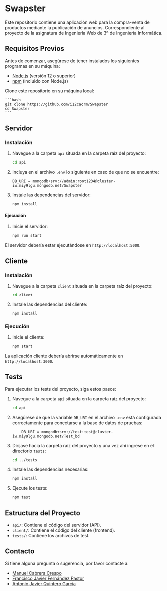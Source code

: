# Swapster

Este repositorio contiene una aplicación web para la compra-venta de productos mediante la publicación de anuncios. Correspondiente al proyecto de la asignatura de Ingeniería Web de 3º de Ingeniería Informática.

## Requisitos Previos

Antes de comenzar, asegúrese de tener instalados los siguientes programas en su máquina:

- [Node.js](https://nodejs.org/) (versión 12 o superior)
- [npm](https://www.npmjs.com/) (incluido con Node.js)


Clone este repositorio en su máquina local:

    ```bash
    git clone https://github.com/i12cacrm/Swapster
    cd Swapster
    ```

## Servidor

### Instalación


1. Navegue a la carpeta `api` situada en la carpeta raíz del proyecto:

    ```bash
    cd api
    ```

2. Incluya en el archivo `.env` lo siguiente en caso de que no se encuentre:

    ```env
    DB_URI = mongodb+srv://admin:root1234@cluster-iw.miy9lgu.mongodb.net/Swapster
    ```

3. Instale las dependencias del servidor:

    ```bash
    npm install
    ```

#### Ejecución

1. Inicie el servidor:

    ```bash
    npm run start
    ```

El servidor debería estar ejecutándose en `http://localhost:5000`.



## Cliente

### Instalación

1. Navegue a la carpeta `client` situada en la carpeta raíz del proyecto:

    ```bash
    cd client
    ```

2. Instale las dependencias del cliente:

    ```bash
    npm install
    ```

### Ejecución

1. Inicie el cliente:

    ```bash
    npm start
    ```

La aplicación cliente debería abrirse automáticamente en `http://localhost:3000`.


## Tests

Para ejecutar los tests del proyecto, siga estos pasos:

1. Navegue a la carpeta `api` situada en la carpeta raíz del proyecto:

    ```bash
    cd api
    ```

2. Asegúrese de que la variable `DB_URI` en el archivo `.env` está configurada correctamente para conectarse a la base de datos de pruebas:

    ```env
        DB_URI = mongodb+srv://test:test@cluster-iw.miy9lgu.mongodb.net/Test_bd
    ```

3. Diríjase hacia la carpeta raíz del proyecto y una vez ahí ingrese en el directorio `tests`:
    ```bash
    cd ../tests
    ```

3. Instale las dependencias necesarias:

    ```bash
    npm install
    ```

4. Ejecute los tests:

    ```bash
    npm test
    ```

## Estructura del Proyecto

- `api/`: Contiene el código del servidor (API).
- `client/`: Contiene el código del cliente (frontend).
- `tests/`: Contiene los archivos de test.



## Contacto

Si tiene alguna pregunta o sugerencia, por favor contacte a:
- [Manuel Cabrera Crespo](mailto:i12cacrm@uco.es)
- [Francisco Javier Fernández Pastor](mailto:i12fepaf@uco.es)
- [Antonio Javier Quintero García](mailto:i12qugaa@uco.es)



